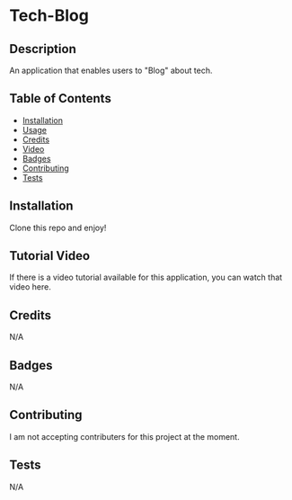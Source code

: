 # Tech-Blog

## Description

An application that enables users to "Blog" about tech.

## Table of Contents

- [Installation](#installation)
- [Usage](#usage)
- [Credits](#credits)
- [Video](#video)
- [Badges](#badges)
- [Contributing](#contributing)
- [Tests](#tests)

## Installation

Clone this repo and enjoy!

## Tutorial Video

If there is a video tutorial available for this application, you can watch that video here.

## Credits

N/A

## Badges

N/A

## Contributing

I am not accepting contributers for this project at the moment.

## Tests

N/A
